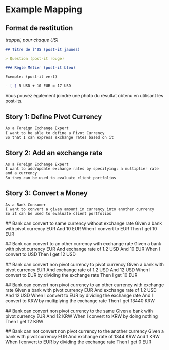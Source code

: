 # Example Mapping

## Format de restitution
*(rappel, pour chaque US)*

```markdown
## Titre de l'US (post-it jaunes)

> Question (post-it rouge)

### Règle Métier (post-it bleu)

Exemple: (post-it vert)

- [ ] 5 USD + 10 EUR = 17 USD
```

Vous pouvez également joindre une photo du résultat obtenu en utilisant les post-its.

## Story 1: Define Pivot Currency

```gherkin
As a Foreign Exchange Expert
I want to be able to define a Pivot Currency
So that I can express exchange rates based on it
```

## Story 2: Add an exchange rate
```gherkin
As a Foreign Exchange Expert
I want to add/update exchange rates by specifying: a multiplier rate and a currency
So they can be used to evaluate client portfolios
```

## Story 3: Convert a Money

```gherkin
As a Bank Consumer
I want to convert a given amount in currency into another currency
So it can be used to evaluate client portfolios
```

## Bank can convert to same currency without exchange rate
Given a bank with pivot currency EUR
    And 10 EUR
When I convert to EUR
Then I get 10 EUR

## Bank can convert to an other currency with exchange rate
Given a bank with pivot currency EUR
    And exchange rate of 1.2 USD
    And 10 EUR
When I convert to USD
Then I get 12 USD

## Bank can convert non pivot currency to pivot currency
Given a bank with pivot currency EUR
    And exchange rate of 1.2 USD
    And 12 USD
When I convert to EUR by dividing the exchange rate
Then I get 10 EUR

## Bank can convert non pivot currency to an other currency with exchange rate
Given a bank with pivot currency EUR
    And exchange rate of 1.2 USD
    And 12 USD
When I convert to EUR by dividing the exchange rate
    And I convert to KRW by multiplying the exchange rate
Then I get 13440 KRW

## Bank can convert non pivot currency to the same
Given a bank with pivot currency EUR
    And 12 KRW
When I convert to KRW by doing nothing
Then I get 12 KRW

## Bank can not convert non pivot currency to the another currency
Given a bank with pivot currency EUR
    And exchange rate of 1344 KRW
    And 1 KRW
When I convert to EUR by dividing the exchange rate
Then I get 0 EUR